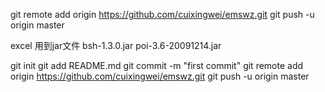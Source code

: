 git remote add origin https://github.com/cuixingwei/emswz.git
git push -u origin master

excel 用到jar文件
bsh-1.3.0.jar
poi-3.6-20091214.jar

git init
git add README.md
git commit -m "first commit"
git remote add origin https://github.com/cuixingwei/emswz.git
git push -u origin master

